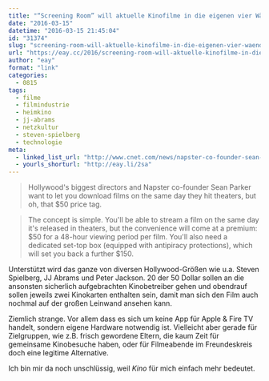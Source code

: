 ```yaml
---
title: "“Screening Room” will aktuelle Kinofilme in die eigenen vier Wände streamen"
date: "2016-03-15"
datetime: "2016-03-15 21:45:04"
id: "31374"
slug: "screening-room-will-aktuelle-kinofilme-in-die-eigenen-vier-waende-streamen"
url: "https://eay.cc/2016/screening-room-will-aktuelle-kinofilme-in-die-eigenen-vier-waende-streamen/"
author: "eay"
format: "link"
categories:
  - 0815
tags:
  - filme
  - filmindustrie
  - heimkino
  - jj-abrams
  - netzkultur
  - steven-spielberg
  - technologie
meta:
  - linked_list_url: "http://www.cnet.com/news/napster-co-founder-sean-parker-launches-screening-room/"
  - yourls_shorturl: "http://eay.li/2sa"
---
```


> Hollywood's biggest directors and Napster co-founder Sean Parker want to let you download films on the same day they hit theaters, but oh, that $50 price tag.

> The concept is simple. You'll be able to stream a film on the same day it's released in theaters, but the convenience will come at a premium: $50 for a 48-hour viewing period per film. You'll also need a dedicated set-top box (equipped with antipiracy protections), which will set you back a further $150.

Unterstützt wird das ganze von diversen Hollywood-Größen wie u.a. Steven Spielberg, JJ Abrams und Peter Jackson. 20 der 50 Dollar sollen an die ansonsten sicherlich aufgebrachten Kinobetreiber gehen und obendrauf sollen jeweils zwei Kinokarten enthalten sein, damit man sich den Film auch nochmal auf der großen Leinwand ansehen kann.

Ziemlich strange. Vor allem dass es sich um keine App für Apple & Fire TV handelt, sondern eigene Hardware notwendig ist. Vielleicht aber gerade für Zielgruppen, wie z.B. frisch gewordene Eltern, die kaum Zeit für gemeinsame Kinobesuche haben, oder für Filmeabende im Freundeskreis doch eine legitime Alternative.

Ich bin mir da noch unschlüssig, weil _Kino_ für mich einfach mehr bedeutet.
